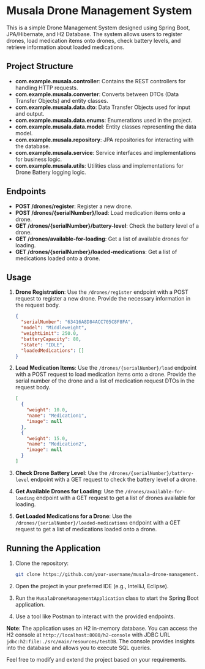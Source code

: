 # Musala Drone Management System

This is a simple Drone Management System designed using Spring Boot, JPA/Hibernate, and H2 Database. The system allows users to register drones, load medication items onto drones, check battery levels, and retrieve information about loaded medications.

## Project Structure

- **com.example.musala.controller**: Contains the REST controllers for handling HTTP requests.
- **com.example.musala.converter**: Converts between DTOs (Data Transfer Objects) and entity classes.
- **com.example.musala.data.dto**: Data Transfer Objects used for input and output.
- **com.example.musala.data.enums**: Enumerations used in the project.
- **com.example.musala.data.model**: Entity classes representing the data model.
- **com.example.musala.repository**: JPA repositories for interacting with the database.
- **com.example.musala.service**: Service interfaces and implementations for business logic.
- **com.example.musala.utils**: Utilities class and implementations for Drone Battery logging logic.

## Endpoints

- **POST /drones/register**: Register a new drone.
- **POST /drones/{serialNumber}/load**: Load medication items onto a drone.
- **GET /drones/{serialNumber}/battery-level**: Check the battery level of a drone.
- **GET /drones/available-for-loading**: Get a list of available drones for loading.
- **GET /drones/{serialNumber}/loaded-medications**: Get a list of medications loaded onto a drone.

## Usage

1. **Drone Registration**: Use the `/drones/register` endpoint with a POST request to register a new drone. Provide the necessary information in the request body.

    ```json
    {
      "serialNumber": "63416A8D84ACC705C8F8FA",
      "model": "Middleweight",
      "weightLimit": 250.0,
      "batteryCapacity": 80,
      "state": "IDLE",
      "loadedMedications": []
    }
    ```

2. **Load Medication Items**: Use the `/drones/{serialNumber}/load` endpoint with a POST request to load medication items onto a drone. Provide the serial number of the drone and a list of medication request DTOs in the request body.

    ```json
    [
      {
        "weight": 10.0,
        "name": "Medication1",
        "image": null
      },
      {
        "weight": 15.0,
        "name": "Medication2",
        "image": null
      }
    ]
    ```

3. **Check Drone Battery Level**: Use the `/drones/{serialNumber}/battery-level` endpoint with a GET request to check the battery level of a drone.

4. **Get Available Drones for Loading**: Use the `/drones/available-for-loading` endpoint with a GET request to get a list of drones available for loading.

5. **Get Loaded Medications for a Drone**: Use the `/drones/{serialNumber}/loaded-medications` endpoint with a GET request to get a list of medications loaded onto a drone.

## Running the Application

1. Clone the repository:

    ```bash
    git clone https://github.com/your-username/musala-drone-management.git
    ```

2. Open the project in your preferred IDE (e.g., IntelliJ, Eclipse).

3. Run the `MusalaDroneManagementApplication` class to start the Spring Boot application.

4. Use a tool like Postman to interact with the provided endpoints.

**Note**: The application uses an H2 in-memory database. You can access the H2 console at `http://localhost:8080/h2-console` with JDBC URL `jdbc:h2:file:./src/main/resources/testDB`. The console provides insights into the database and allows you to execute SQL queries.

Feel free to modify and extend the project based on your requirements.